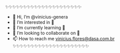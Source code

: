 ✨✨✨✨✨✨✨✨✨✨✨✨✨✨✨✨✨✨✨✨✨
- 👋 Hi, I’m @vinicius-genera                     
- 👀 I’m interested in 👀                        
- 🌱 I’m currently learning 🌱                   
- 💞️ I’m looking to collaborate on 💞️            
- 📫 How to reach me vinicius.flores@dasa.com.br  
 ✨✨✨✨✨✨✨✨✨✨✨✨✨✨✨✨✨✨✨✨✨

<!---
vinicius-genera/vinicius-genera is a ✨ special ✨ repository because its `README.md` (this file) appears on your GitHub profile.
You can click the Preview link to take a look at your changes.
--->
